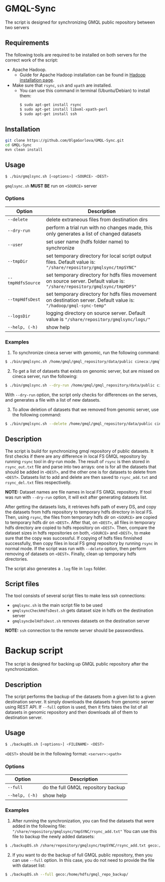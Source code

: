 # GMQL-Sync
The script is designed for synchronizing GMQL public repository between two servers

## Requirements
The following tools are required to be installed on both servers for the correct work of the script:
   - Apache Hadoop.
      - Guide for Apache Hadoop installation can be found in [Hadoop installation page](https://hadoop.apache.org/docs/stable/hadoop-project-dist/hadoop-common/SingleCluster.html).
   - Make sure that `rsync`, `ssh` and `xpath` are installed.
      - You can use this command in terminal (Ubuntu/Debian) to install them:
          ```sh
         $ sudo apt-get install rsync
         $ sudo apt-get install libxml-xpath-perl
         $ sudo apt-get install ssh
         ```
## Installation
```sh
git clone https://github.com/OlgaGorlova/GMQL-Sync.git
cd GMQL-Sync
mvn clean install
```

## Usage
```sh
$ ./bin/gmqlsync.sh [<options>] <SOURCE> <DEST>
```
`gmqlsync.sh` **MUST BE** run on `<SOURCE>` server

<!--### Defaults
It can also be used with no parameters:
   ```sh
   $ ./bin/gmqlsync.sh
   ```
In that case, the `<SOURCE>` and `<DEST>` are set to the following:
  - `<SOURCE>`=/home/gmql/gmql_repository/data/public
  - `<DEST>`=cineca:/gmql-data/gmql_repository/data/public
-->

### Options
| Option            | Description |
|-------------------|-------------|
|  `--delete`       | delete extraneous files from destination dirs|
|  `--dry-run`      | perform a trial run with no changes made, this only generates a list of changed datasets|
|  `--user`         | set user name (hdfs folder name) to synchronize|
|  `--tmpDir`       | set temporary directory for local script output files. Default value is: <br/> `"/share/repository/gmqlsync/tmpSYNC"`|
|  `--tmpHdfsSource`| set temporary directory for hdfs files movement on source server. Default value is: <br/> `"/share/repository/gmqlsync/tmpHDFS"`|
|  `--tmpHdfsDest`  | set temporary directory for hdfs files movement on destination server. Default value is: <br/> `"/hadoop/gmql-sync-temp"`|
|  `--logsDir`      | logging directory on source server. Default value is  `"/share/repository/gmqlsync/logs/"`|
|  `--help, (-h)`   | show help|

### Examples

1. To synchronize cineca server with genomic, run the following command:
```sh
$ ./bin/gmqlsync.sh /home/gmql/gmql_repository/data/public cineca:/gmql-data/gmql_repository/data/public
```
2. To get a list of datasets that exists on genomic server, but are missed on cineca server, run the following:
```sh
$ ./bin/gmqlsync.sh --dry-run /home/gmql/gmql_repository/data/public cineca:/gmql-data/gmql_repository/data/public
```
   With `--dry-run` option, the script only checks for differences on the serves, and generates a file with a list of new     datasets.

3. To allow deletion of datasets that we removed from genomic server, use the following command:
```sh
$ ./bin/gmqlsync.sh --delete /home/gmql/gmql_repository/data/public cineca:/gmql-data/gmql_repository/data/public
```

## Description
The script is build for synchronizing gmql repository of public datasets.
It first checks if there are any difference in local FS GMQL repository by running `rsync` tool in dry-run mode.
The result of `rsync` is then stored in `rsync_out.txt` file and parse into two arrays: one is for all the datasets that should be added in `<DEST>`, and the other one is for datasets to delete from `<DEST>`. Datasets list to add and delete are then saved to `rsync_add.txt` and `rsync_del.txt` files respectivelly.

**NOTE:** Dataset names are file names in local FS GMQL repository. If tool was run with `--dry-run` option, it will exit after generating datasets list.

After getting the datasets lists, it retrieves hdfs path of every DS, and copy the datasets from hdfs repository to temporary hdfs directory in local FS.
Then, using `rsync`, the files from temporary hdfs dir on `<SOURCE>` are copied to temporary hdfs dir on `<DEST>`.
After that, on `<DEST>`, all files in temporary hdfs directory are copied to hdfs repository on `<DEST>`.
Then, compare the dataset sizes in hdfs repositories on both, `<SOURCE>` and `<DEST>`, to make sure that the copy was successful.
If copying of hdfs files finnished successfully, then copy files in local FS gmql repository by running `rsync` in normal mode.
If the script was run with `--delete` option, then perform removing of datasets on `<DEST>`.
Finally, clean up temporary hdfs directories.

The script also generates a `.log` file in `logs` folder.

## Script files
The tool consists of several script files to make less ssh connections:
- `gmqlsync.sh` is the main script file to be used
- `gmqlsyncCheckHdfsDest.sh` gets dataset size in hdfs on the destination server
- `gmqlsyncDelHdfsDest.sh` removes datasets on the destination server

**NOTE:** `ssh` connection to the remote server should be passwordless.


# Backup script
The script is designed for backing up GMQL public repository after the synchronization.

## Description
The script performs the backup of the datasets from a given list to a given destination server. It simply downloads the datasets from genomic server using REST API. If `--full` option is used, then it firts takes the list of all datasets in genomic repository and then downloads all of them to destination server.

## Usage
```sh
$ ./backupDS.sh [<options>] <FILENAME> <DEST>
```
`<DEST>` should be in the following format: `<server>:<path>`

### Options
| Option            | Description |
|-------------------|-------------|
|  `--full`         | do the full GMQL repository backup|
|  `--help, (-h)`   | show help|

### Examples

1. After running the synchronization, you can find the datasets that were added in the following file:
`"/share/repository/gmqlsync/tmpSYNC/rsync_add.txt"`
You can use this file to backup the newly added datasets:
```sh
$ ./backupDS.sh /share/repository/gmqlsync/tmpSYNC/rsync_add.txt geco:/home/hdfs/gmql_repo_backup/
```
2. If you want to do the backup of full GMQL public repository, then you can use `--full` option. In this case, you do not need to provide the file with dataset list:
```sh
$ ./backupDS.sh --full geco:/home/hdfs/gmql_repo_backup/
```

